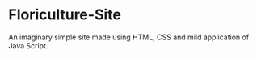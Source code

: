 # Floriculture-Site
An imaginary simple site made using HTML, CSS and mild application of Java Script.

